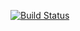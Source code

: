 [![Build Status](https://dev.azure.com/smsaxena19/app-project/_apis/build/status%2FShailendraTech19.githubWebAppOrganization?branchName=main)](https://dev.azure.com/smsaxena19/app-project/_build/latest?definitionId=30&branchName=main)
